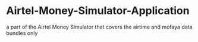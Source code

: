 # Airtel-Money-Simulator-Application
a part of the Airtel Money Simulator that covers the airtime and mofaya data bundles only

